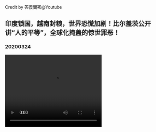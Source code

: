 Credit by 答義問密@Youtube
## 印度锁国，越南封粮，世界恐慌加剧！比尔盖茨公开讲“人的平等”，全球化掩盖的惊世罪恶！
### 20200324
<video width="320" height="240" controls>
  <source src="/答義問密/videos/20200324_NoZF0dGmbQc-split-001.mp4" type="video/mp4">
</video>
